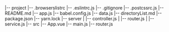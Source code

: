 |-- project
    |-- .browserslistrc
    |-- .eslintrc.js
    |-- .gitignore
    |-- .postcssrc.js
    |-- README.md
    |-- app.js
    |-- babel.config.js
    |-- data.js
    |-- directoryList.md
    |-- package.json
    |-- yarn.lock
    |-- server
    |   |-- controller.js
    |   |-- router.js
    |   |-- service.js
    |-- src
        |-- App.vue
        |-- main.js
        |-- router.js
